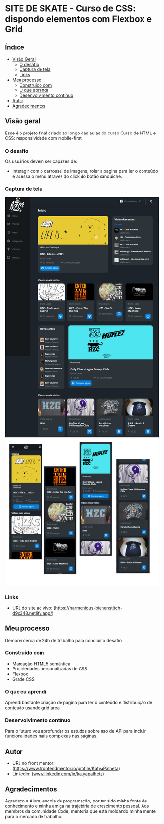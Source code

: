# SITE DE SKATE - Curso de CSS: dispondo elementos com Flexbox e Grid

## Índice

- [Visão Geral](#visão-geral)
  - [O desafio](#the-challenge)
  - [Captura de tela](#captura-de-tela)
  - [Links](#links)
- [Meu processo](#meu-processo)
  - [Construído com](#construído-com)
  - [O que aprendi](#o-que-aprendi)
  - [Desenvolvimento contínuo](#desenvolvimento-contínuo)
- [Autor](#autor)
- [Agradecimentos](#agradecimentos)

## Visão geral

Esse é o projeto final criado ao longo das aulas do curso Curso de HTML e CSS: responsividade com mobile-first

### O desafio

Os usuários devem ser capazes de:

- Interagir com o carrossel de imagens, rolar a pagina para ler o conteúdo e acessa o menu atravez do click do botão sanduiche.

### Captura de tela

![Resultado final](/flex-e-grid-main/assets/img/desktop.png)
![Resultado final](/flex-e-grid-main/assets/img/mobile.png)

### Links

- URL do site ao vivo: (<https://harmonious-bienenstitch-d9c348.netlify.app/>)

## Meu processo

Demorei cerca de 24h de trabalho para concluir o desafio

### Construído com

- Marcação HTML5 semântica
- Propriedades personalizadas de CSS
- Flexbox
- Grade CSS

### O que eu aprendi

Aprendi bastante criação de pagina para ler o conteúdo e distribuição de conteúdo usando grid area


### Desenvolvimento contínuo

Para o futuro vou aprofundar os estudos sobre uso de API para incluir funcionalidades mais complexas nas páginas.

## Autor

- URL no front mentor: (<https://www.frontendmentor.io/profile/KatyaPalheta>)
- Linkedin: (www.linkedin.com/in/katyapalheta)

## Agradecimentos

Agradeço a Alura, escola de programação, por ter sido minha fonte de conhecimento e minha amiga na trajetória de crescimento pessoal. Aos membros da comunidade Code, mentoria que está moldando minha mente para o mercado de trabalho.
